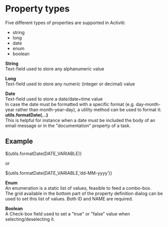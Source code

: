 # Property types

Five different types of properties are supported in Activiti:

* string
* long
* date
* enum
* boolean

**String**  
Text-field used to store any alphanumeric value

**Long**  
Text-field used to store any numeric \(integer or decimal\) value

**Date**  
Text-field used to store a date/date+time value  
In case the date must be formatted with a specific format \(e.g. day-month-year rather than month-year-day\), a utility method can be used to format it: **utils.formatDate\(…\)**  
This is helpful for instance when a date must be included the body of an email message or in the "documentation" property of a task.

## Example

${utils.formatDate\(DATE\_VARIABLE\)}

or

${utils.formatDate\(DATE\_VARIABLE,’dd-MM-yyyy’\)}

**Enum**  
An enumeration is a static list of values, feasible to feed a combo-box.  
The grid available in the bottom part of the property definition dialog can be used to set this list of values. Both ID and NAME are required.

**Boolean**  
A Check-box field used to set a "true" or "false" value when selecting/deselecting it.

